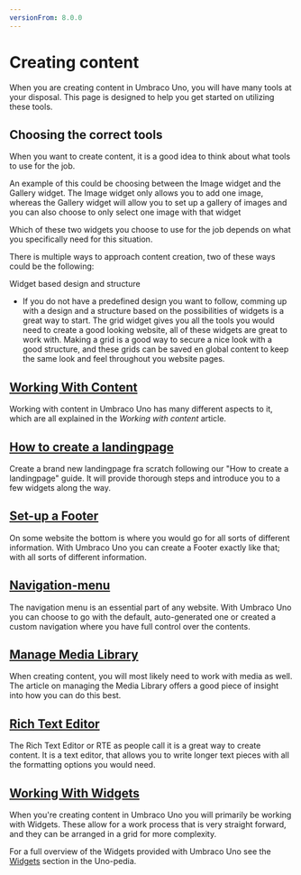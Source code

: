 ```yaml
---
versionFrom: 8.0.0
---
```


# Creating content

When you are creating content in Umbraco Uno, you will have many tools at your disposal. This page is designed to help you get started on utilizing these tools.

## Choosing the correct tools

When you want to create content, it is a good idea to think about what tools to use for the job.

An example of this could be choosing between the Image widget and the Gallery widget. The Image widget only allows you to add one image, whereas the Gallery widget will allow you to set up a gallery of images and you can also choose to only select one image with that widget

Which of these two widgets you choose to use for the job depends on what you specifically need for this situation.

There is multiple ways to approach content creation, two of these ways could be the following:

Widget based design and structure

- If you do not have a predefined design you want to follow, comming up with a design and a structure based on the possibilities of widgets is a great way to start.
The grid widget gives you all the tools you would need to create a good looking website, all of these widgets are great to work with.
Making a grid is a good way to secure a nice look with a good structure, and these grids can be saved en global content to keep the same look and feel throughout you website pages.

## [Working With Content](Work-With-content/index.md)

Working with content in Umbraco Uno has many different aspects to it, which are all explained in the *Working with content* article.

## [How to create a landingpage](How-to-Set-Up-Landingpage)

Create a brand new landingpage fra scratch following our "How to create a landingpage" guide. It will provide thorough steps and introduce you to a few widgets along the way.

## [Set-up a Footer](Set-Up-Footer)

On some website the bottom is where you would go for all sorts of different information. With Umbraco Uno you can create a Footer exactly like that; with all sorts of different information.

## [Navigation-menu](Navigation-menu)

The navigation menu is an essential part of any website. With Umbraco Uno you can choose to go with the default, auto-generated one or created a custom navigation where you have full control over the contents.

## [Manage Media Library](Manage-Media-Library/index.md)

When creating content, you will most likely need to work with media as well. The article on managing the Media Library offers a good piece of insight into how you can do this best.

## [Rich Text Editor](Rich-Text-Editors/index.md)

The Rich Text Editor or RTE as people call it is a great way to create content. It is a text editor, that allows you to write longer text pieces with all the formatting options you would need.

## [Working With Widgets](Working-With-Widgets/index.md)

When you're creating content in Umbraco Uno you will primarily be working with Widgets. These allow for a work process that is very straight forward, and they can be arranged in a grid for more complexity.

For a full overview of the Widgets provided with Umbraco Uno see the [Widgets](../Uno-pedia/Widgets/index.md) section in the Uno-pedia.
